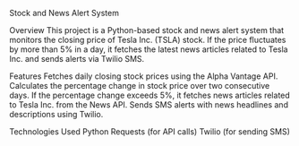 Stock and News Alert System

Overview
This project is a Python-based stock and news alert system that monitors the closing price of Tesla Inc. (TSLA) stock. If the price fluctuates by more than 5% in a day, it fetches the latest news articles related to Tesla Inc. and sends alerts via Twilio SMS.

Features
Fetches daily closing stock prices using the Alpha Vantage API.
Calculates the percentage change in stock price over two consecutive days.
If the percentage change exceeds 5%, it fetches news articles related to Tesla Inc. from the News API.
Sends SMS alerts with news headlines and descriptions using Twilio.

Technologies Used
Python
Requests (for API calls)
Twilio (for sending SMS)
